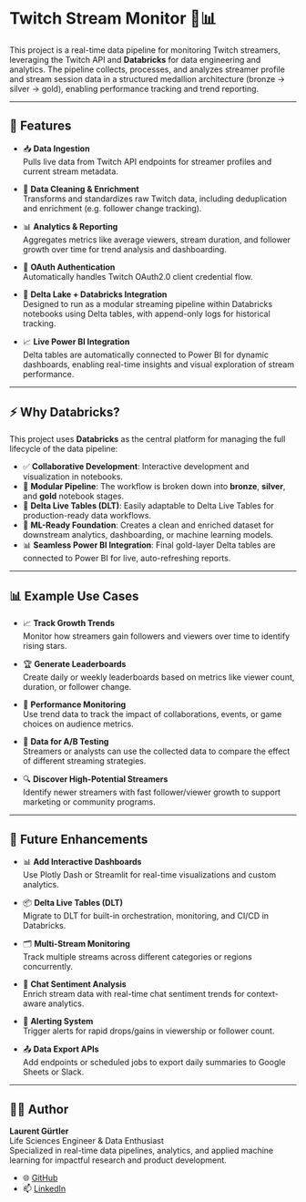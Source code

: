 # Twitch Stream Monitor 🎥📊

This project is a real-time data pipeline for monitoring Twitch streamers, leveraging the Twitch API and **Databricks** for data engineering and analytics. The pipeline collects, processes, and analyzes streamer profile and stream session data in a structured medallion architecture (bronze → silver → gold), enabling performance tracking and trend reporting.

---

## 🚀 Features

- 📥 **Data Ingestion**  
  Pulls live data from Twitch API endpoints for streamer profiles and current stream metadata.

- 🧼 **Data Cleaning & Enrichment**  
  Transforms and standardizes raw Twitch data, including deduplication and enrichment (e.g. follower change tracking).

- 📊 **Analytics & Reporting**  
  Aggregates metrics like average viewers, stream duration, and follower growth over time for trend analysis and dashboarding.

- 🔐 **OAuth Authentication**  
  Automatically handles Twitch OAuth2.0 client credential flow.

- 🔁 **Delta Lake + Databricks Integration**  
  Designed to run as a modular streaming pipeline within Databricks notebooks using Delta tables, with append-only logs for historical tracking.

- 📈 **Live Power BI Integration**  
  Delta tables are automatically connected to Power BI for dynamic dashboards, enabling real-time insights and visual exploration of stream performance.


---

## ⚡ Why Databricks?

This project uses **Databricks** as the central platform for managing the full lifecycle of the data pipeline:

- ✅ **Collaborative Development**: Interactive development and visualization in notebooks.
- 🔄 **Modular Pipeline**: The workflow is broken down into **bronze**, **silver**, and **gold** notebook stages.
- 🧱 **Delta Live Tables (DLT)**: Easily adaptable to Delta Live Tables for production-ready data workflows.
- 🧠 **ML-Ready Foundation**: Creates a clean and enriched dataset for downstream analytics, dashboarding, or machine learning models.
- 📊 **Seamless Power BI Integration**: Final gold-layer Delta tables are connected to Power BI for live, auto-refreshing reports.

---

## 📊 Example Use Cases

- 📈 **Track Growth Trends**  
  Monitor how streamers gain followers and viewers over time to identify rising stars.

- 🏆 **Generate Leaderboards**  
  Create daily or weekly leaderboards based on metrics like viewer count, duration, or follower change.

- 🎯 **Performance Monitoring**  
  Use trend data to track the impact of collaborations, events, or game choices on audience metrics.

- 🧪 **Data for A/B Testing**  
  Streamers or analysts can use the collected data to compare the effect of different streaming strategies.

- 🔍 **Discover High-Potential Streamers**  
  Identify newer streamers with fast follower/viewer growth to support marketing or community programs.

---

## 🧠 Future Enhancements

- 📊 **Add Interactive Dashboards**  
  Use Plotly Dash or Streamlit for real-time visualizations and custom analytics.

- 📦 **Delta Live Tables (DLT)**  
  Migrate to DLT for built-in orchestration, monitoring, and CI/CD in Databricks.

- 🗂️ **Multi-Stream Monitoring**  
  Track multiple streams across different categories or regions concurrently.

- 🧠 **Chat Sentiment Analysis**  
  Enrich stream data with real-time chat sentiment trends for context-aware analytics.

- 🔔 **Alerting System**  
  Trigger alerts for rapid drops/gains in viewership or follower count.

- 📤 **Data Export APIs**  
  Add endpoints or scheduled jobs to export daily summaries to Google Sheets or Slack.

---

## 🧑‍💻 Author

**Laurent Gürtler**  
Life Sciences Engineer & Data Enthusiast  
Specialized in real-time data pipelines, analytics, and applied machine learning for impactful research and product development.

- 🌐 [GitHub](https://github.com/lguertle)
- 📫 [LinkedIn](https://www.linkedin.com/in/laurent-gurtler-2z4/)

